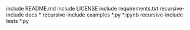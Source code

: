 include README.md
include LICENSE
include requirements.txt
recursive-include docs *
recursive-include examples *.py *.ipynb
recursive-include tests *.py
